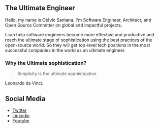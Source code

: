 ## The Ultimate Engineer

Hello, my name is Otávio Santana. I'm Software Engineer, Architect, and Open Source Committer on global and impactful projects.

I can help software engineers become more effective and productive and reach the ultimate stage of sophistication using the best practices of the open-source world. So they will get top-level tech positions in the most successful companies in the world as an ultimate engineer.


### Why the Ultimate sophistication?


> Simplicity is the ultimate sophistication.

Leonardo da Vinci.

## Social Media

* [Twitter](https://twitter.com/otaviojava)
* [Linkedin](https://www.linkedin.com/in/otaviojava/)
* [Youtube](https://www.youtube.com/@otaviojava)
